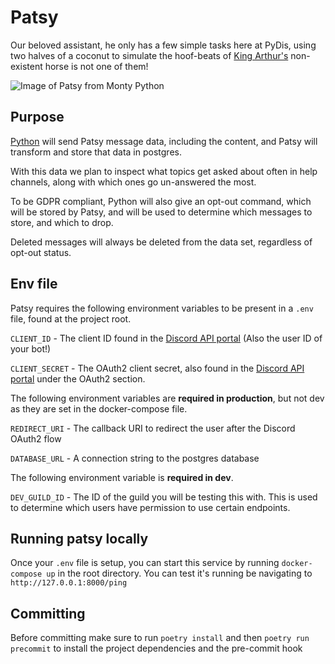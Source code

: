 # Patsy
Our beloved assistant, he only has a few simple tasks here at PyDis, using two halves of a coconut to simulate the hoof-beats of [King Arthur's](https://github.com/python-discord/king-arthur) non-existent horse is not one of them!

![Image of Patsy from Monty Python](https://upload.wikimedia.org/wikipedia/en/thumb/6/6a/Patsy%2C_Monty_Python_and_the_Holy_Grail.jpeg/220px-Patsy%2C_Monty_Python_and_the_Holy_Grail.jpeg)

## Purpose
[Python](https://github.com/python-discord/bot) will send Patsy message data, including the content, and Patsy will transform and store that data in postgres.

With this data we plan to inspect what topics get asked about often in help channels, along with which ones go un-answered the most.

To be GDPR compliant, Python will also give an opt-out command, which will be stored by Patsy, and will be used to determine which messages to store, and which to drop.

Deleted messages will always be deleted from the data set, regardless of opt-out status.

## Env file
Patsy requires the following environment variables to be present in a `.env` file, found at the project root.

`CLIENT_ID` - The client ID found in the [Discord API portal](https://discord.com/developers/applications) (Also the user ID of your bot!)

`CLIENT_SECRET` - The OAuth2 client secret, also found in the [Discord API portal](https://discord.com/developers/applications) under the OAuth2 section.

The following environment variables are **required in production**, but not dev as they are set in the docker-compose file.

`REDIRECT_URI` - The callback URI to redirect the user after the Discord OAuth2 flow

`DATABASE_URL` - A connection string to the postgres database

The following environment variable is **required in dev**.

`DEV_GUILD_ID` - The ID of the guild you will be testing this with. This is used to determine which users have permission to use certain endpoints.

## Running patsy locally
Once your `.env` file is setup, you can start this service by running `docker-compose up` in the root directory.
You can test it's running be navigating to `http://127.0.0.1:8000/ping`

## Committing
Before committing make sure to run `poetry install` and then `poetry run precommit` to install the project dependencies and the pre-commit hook
